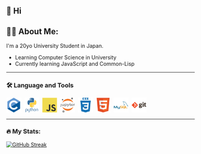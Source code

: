 ## 👋 Hi

## 👨‍💻 About Me:
I'm a 20yo University Student in Japan.
- Learning Computer Science in University
- Currently learning JavaScript and Common-Lisp

---

### 🛠️ Language and Tools
<div>
  <img src="https://github.com/devicons/devicon/blob/master/icons/c/c-original.svg" title="C" alt="C" width="40" height="40"/>&nbsp;
  <img src="https://github.com/devicons/devicon/blob/master/icons/python/python-original-wordmark.svg" title="Python" alt="Python" width="40" height="40"/>&nbsp;
  <img src="https://github.com/devicons/devicon/blob/master/icons/javascript/javascript-original.svg" title="JavaScript" alt="JavaScript" width="40" height="40"/>&nbsp;
  <img src="https://github.com/devicons/devicon/blob/master/icons/jupyter/jupyter-original-wordmark.svg" title="Jupyter" alt="Jupyter" width="40" height="40"/>&nbsp;
  <img src="https://github.com/devicons/devicon/blob/master/icons/css3/css3-plain-wordmark.svg"  title="CSS3" alt="CSS" width="40" height="40"/>&nbsp;
  <img src="https://github.com/devicons/devicon/blob/master/icons/html5/html5-original.svg" title="HTML5" alt="HTML" width="40" height="40"/>&nbsp;
  <img src="https://github.com/devicons/devicon/blob/master/icons/mysql/mysql-original-wordmark.svg" title="MySQL"  alt="MySQL" width="40" height="40"/>&nbsp;
  <img src="https://github.com/devicons/devicon/blob/master/icons/git/git-original-wordmark.svg" title="Git" **alt="Git" width="40" height="40"/>
</div>

---

### 🔥 My Stats:

[![GitHub Streak](http://github-readme-streak-stats.herokuapp.com?user=iatosh&theme=dark&background=181818)](https://git.io/streak-stats)

<!-- [![Top Langs](https://github-readme-stats.vercel.app/api/top-langs/?username=iatosh&layout=compact&theme=vision-friendly-dark)](https://github.com/anuraghazra/github-readme-stats)
-->

<!---
iatosh/iatosh is a ✨ special ✨ repository because its `README.md` (this file) appears on your GitHub profile.
You can click the Preview link to take a look at your changes.
--->
